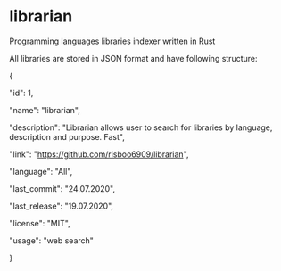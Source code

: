 # librarian
Programming languages libraries indexer written in Rust

All libraries are stored in JSON format and have following structure:
  
{

  "id": 1,
  
  "name": "librarian",
  
  "description": "Librarian allows user to search for libraries by language, description and purpose. Fast",
  
  "link": "https://github.com/risboo6909/librarian",
  
  "language": "All",
  
  "last_commit": "24.07.2020",
  
  "last_release": "19.07.2020",
  
  "license": "MIT",
  
  "usage": "web search"
  
}
